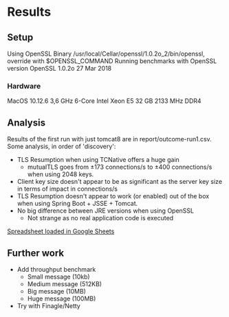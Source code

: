 # Results

## Setup

Using OpenSSL Binary /usr/local/Cellar/openssl/1.0.2o_2/bin/openssl, override with $OPENSSL_COMMAND
Running benchmarks with OpenSSL version OpenSSL 1.0.2o  27 Mar 2018


### Hardware
MacOS 10.12.6
3,6 GHz 6-Core Intel Xeon E5
32 GB 2133 MHz DDR4

## Analysis
Results of the first run with just tomcat8 are in report/outcome-run1.csv. Some analysis, in order of 'discovery':

* TLS Resumption when using TCNative offers a huge gain
    * mutualTLS goes from ±173 connections/s to ±400 connections/s when using 2048 keys.
* Client key size doesn't appear to be as significant as the server key size in terms of impact in connections/s
* TLS Resumption doesn't appear to work (or enabled) out of the box when using Spring Boot + JSSE + Tomcat.
* No big difference between JRE versions when using OpenSSL
    * Not strange as no real application code is executed

[Spreadsheet loaded in Google Sheets](https://docs.google.com/spreadsheets/d/1J545CueuAOJD5GTCZjQdleUIFxjZPXX06kES5rP4684/edit?usp=sharing)

## Further work

* Add throughput benchmark
    * Small message (10kb)
    * Medium message (512KB)
    * Big message (10MB)
    * Huge message (100MB)
* Try with Finagle/Netty